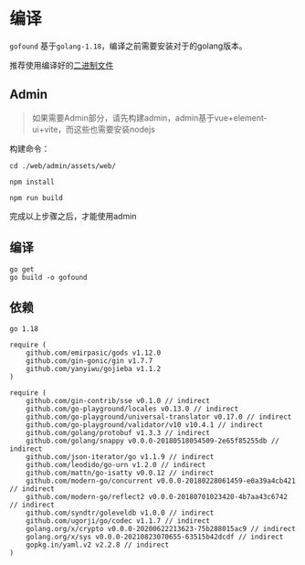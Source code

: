 # 编译

`gofound` 基于`golang-1.18`，编译之前需要安装对于的golang版本。

推荐使用编译好的[二进制文件](https://github.com/newpanjing/github.com/sea-team/gofound/releases)

## Admin

> 如果需要Admin部分，请先构建admin，admin基于vue+element-ui+vite，而这些也需要安装nodejs

构建命令：

```shell
cd ./web/admin/assets/web/

npm install

npm run build
```

完成以上步骤之后，才能使用admin

## 编译

```shell
go get
go build -o gofound
```

## 依赖

```shell
go 1.18

require (
	github.com/emirpasic/gods v1.12.0
	github.com/gin-gonic/gin v1.7.7
	github.com/yanyiwu/gojieba v1.1.2
)

require (
	github.com/gin-contrib/sse v0.1.0 // indirect
	github.com/go-playground/locales v0.13.0 // indirect
	github.com/go-playground/universal-translator v0.17.0 // indirect
	github.com/go-playground/validator/v10 v10.4.1 // indirect
	github.com/golang/protobuf v1.3.3 // indirect
	github.com/golang/snappy v0.0.0-20180518054509-2e65f85255db // indirect
	github.com/json-iterator/go v1.1.9 // indirect
	github.com/leodido/go-urn v1.2.0 // indirect
	github.com/mattn/go-isatty v0.0.12 // indirect
	github.com/modern-go/concurrent v0.0.0-20180228061459-e0a39a4cb421 // indirect
	github.com/modern-go/reflect2 v0.0.0-20180701023420-4b7aa43c6742 // indirect
	github.com/syndtr/goleveldb v1.0.0 // indirect
	github.com/ugorji/go/codec v1.1.7 // indirect
	golang.org/x/crypto v0.0.0-20200622213623-75b288015ac9 // indirect
	golang.org/x/sys v0.0.0-20210823070655-63515b42dcdf // indirect
	gopkg.in/yaml.v2 v2.2.8 // indirect
)

```